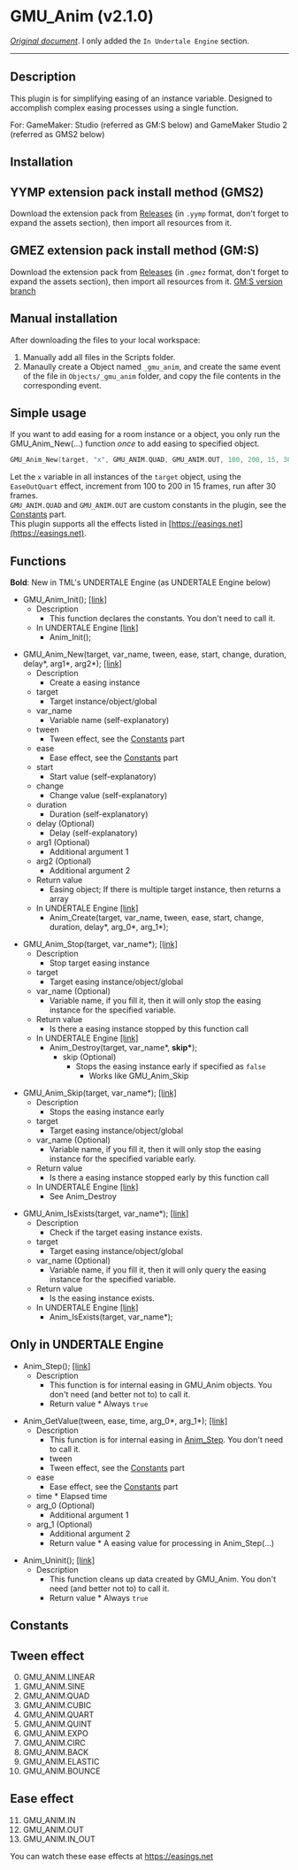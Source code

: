 GMU_Anim (v2.1.0)
=====

*[Original document](https://github.com/GamemakerChina/GMU_Anim/blob/master/README.md)*. I only added the `In Undertale Engine` section.

---

Description
-----
This plugin is for simplifying easing of an instance variable.
Designed to accomplish complex easing processes using a single function.

For: GameMaker: Studio (referred as GM:S below) and GameMaker Studio 2 (referred as GMS2 below)

Installation
-----
YYMP extension pack install method (GMS2)
-----
Download the extension pack from [Releases](https://github.com/GamemakerChina/GMU_Anim/releases)
 (in `.yymp` format, don't forget to expand the assets section), then import all resources from it.

GMEZ extension pack install method (GM:S)
-----
Download the extension pack from [Releases](https://github.com/GamemakerChina/GMU_Anim/releases)
 (in `.gmez` format, don't forget to expand the assets section), then import all resources from it.
[GM:S version branch](https://github.com/LiarOnce/GMU_Anim/tree/gms1)

Manual installation
-----
After downloading the files to your local workspace:
1. Manually add all files in the Scripts folder.
2. Manaully create a Object named `_gmu_anim`, and create the same event of the file in `Objects/_gmu_anim` folder, and copy the file contents in the corresponding event.

Simple usage
-----
If you want to add easing for a room instance or a object, you only run the GMU_Anim_New(...) function *once* to add easing to specified object.
```cpp
GMU_Anim_New(target, "x", GMU_ANIM.QUAD, GMU_ANIM.OUT, 100, 200, 15, 30);
```
Let the `x` variable in all instances of the `target` object, using the `EaseOutQuart` effect, increment from 100 to 200 in 15 frames, run after 30 frames.<br>
`GMU_ANIM.QUAD` and `GMU_ANIM.OUT` are custom constants in the plugin, see the [Constants](#constants) part.<br>
This plugin supports all the effects listed in [https://easings.net](https://easings.net).

Functions
-----
**Bold**: New in TML's UNDERTALE Engine (as UNDERTALE Engine below)
<a id="gmu_anim_init"></a>
* GMU_Anim_Init(); [\[link\]](#gmu_anim_init)
	* Description
		* This function declares the constants. You don't need to call it.
	* In UNDERTALE Engine <a id="gmu_anim_init_ut_engine" href="#gmu_anim_init_ut_engine">\[link\]</a>
		* Anim_Init();

<a id="gmu_anim_new"></a>
* GMU_Anim_New(target, var_name, tween, ease, start, change, duration, delay*, arg1*, arg2*); [\[link\]](#gmu_anim_new)
	* Description
		* Create a easing instance
	* target
		* Target instance/object/global
	* var_name
		* Variable name (self-explanatory)
	* tween
		* Tween effect, see the [Constants](#constants) part
	* ease
		* Ease effect, see the [Constants](#constants) part
	* start
		* Start value (self-explanatory)
	* change
		* Change value (self-explanatory)
	* duration
		* Duration (self-explanatory)
	* delay (Optional)
		* Delay (self-explanatory)
	* arg1 (Optional)
		* Additional argument 1 
	* arg2 (Optional)
		* Additional argument 2
	* Return value
		* Easing object; If there is multiple target instance, then returns a array
	* In UNDERTALE Engine <a id="gmu_anim_new_ut_engine" href="#gmu_anim_new_ut_engine">\[link\]</a>
		* Anim_Create(target, var_name, tween, ease, start, change, duration, delay*, arg_0*, arg_1*);

<a id="gmu_anim_stop"></a>
* GMU_Anim_Stop(target, var_name*); [\[link\]](#gmu_anim_stop)
	* Description
		* Stop target easing instance
	* target
		* Target easing instance/object/global
	* var_name (Optional)
		* Variable name, if you fill it, then it will only stop the easing instance for the specified variable.
	* Return value
		* Is there a easing instance stopped by this function call
	* In UNDERTALE Engine <a id="gmu_anim_stop_ut_engine" href="#gmu_anim_stop_ut_engine">\[link\]</a>
		* Anim_Destroy(target, var_name*, **skip\***);
			* skip (Optional)
				* Stops the easing instance early if specified as `false`
					* Works like GMU_Anim_Skip

<a id="gmu_anim_skip"></a>
* GMU_Anim_Skip(target, var_name*); [\[link\]](#gmu_anim_skip)
	* Description
		* Stops the easing instance early
	* target
		* Target easing instance/object/global
	* var_name (Optional)
		* Variable name, if you fill it, then it will only stop the easing instance for the specified variable early.
	* Return value
		* Is there a easing instance stopped early by this function call
	* In UNDERTALE Engine <a id="gmu_anim_skip_ut_engine" href="#gmu_anim_skip_ut_engine">\[link\]</a>
		* See Anim_Destroy

<a id="gmu_anim_isexists"></a>
* GMU_Anim_IsExists(target, var_name*); [\[link\]](#gmu_anim_isexists)
	* Description
		* Check if the target easing instance exists.
	* target
		* Target easing instance/object/global
	* var_name (Optional)
		* Variable name, if you fill it, then it will only query the easing instance for the specified variable.
	* Return value
		* Is the easing instance exists.
	* In UNDERTALE Engine <a id="gmu_anim_isexists_ut_engine" href="#gmu_anim_isexists_ut_engine">\[link\]</a>
		* Anim_IsExists(target, var_name*);

## Only in UNDERTALE Engine

<a id="ute_anim_step"></a>
* Anim_Step(); [\[link\]](#ute_anim_step)
	* Description
		* This function is for internal easing in GMU_Anim objects. You don't need (and better not to) to call it.
        * Return value
                * Always `true`

<a id="ute_anim_getvalue"></a>
* Anim_GetValue(tween, ease, time, arg_0*, arg_1*); [\[link\]](#ute_anim_getvalue)
	* Description
		* This function is for internal easing in [Anim_Step](#ute_anim_step). You don't need to call it.
        * tween
		* Tween effect, see the [Constants](#constants) part
	* ease
		* Ease effect, see the [Constants](#constants) part
	* time
                * Elapsed time
	* arg_0 (Optional)
		* Additional argument 1 
	* arg_1 (Optional)
		* Additional argument 2
        * Return value
                * A easing value for processing in Anim_Step(...)


<a id="ute_anim_uninit"></a>
* Anim_Uninit(); [\[link\]](#ute_anim_uninit)
	* Description
		* This function cleans up data created by GMU_Anim. You don't need (and better not to) to call it.
        * Return value
                * Always `true`

Constants
-----
Tween effect
-----
0. GMU_ANIM.LINEAR
1. GMU_ANIM.SINE
2. GMU_ANIM.QUAD
3. GMU_ANIM.CUBIC
4. GMU_ANIM.QUART
5. GMU_ANIM.QUINT
6. GMU_ANIM.EXPO
7. GMU_ANIM.CIRC
8. GMU_ANIM.BACK
9. GMU_ANIM.ELASTIC
10. GMU_ANIM.BOUNCE

Ease effect
-----
11. GMU_ANIM.IN
12. GMU_ANIM.OUT
13. GMU_ANIM.IN_OUT

You can watch these ease effects at https://easings.net
